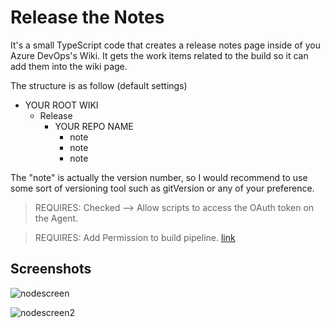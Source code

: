 # Release the Notes

It's a small TypeScript code that creates a release notes page inside of you Azure DevOps's Wiki. It gets the work items related to the build so it can add them into the wiki page.

The structure is as follow (default settings)

- YOUR ROOT WIKI
    - Release
        - YOUR REPO NAME
            - note
            - note
            - note
            
The "note" is actually the version number, so I would recommend to use some sort of versioning tool such as gitVersion or any of your preference.

> REQUIRES: Checked --> Allow scripts to access the OAuth token on the Agent.

> REQUIRES: Add Permission to build pipeline. [link](https://learn.microsoft.com/en-us/azure/devops/project/wiki/manage-readme-wiki-permissions?view=azure-devops)


## Screenshots
![nodescreen](https://generalstorage1986.blob.core.windows.net/images/notes_screen.png)

![nodescreen2](https://generalstorage1986.blob.core.windows.net/images/note_screen_configs.png)

